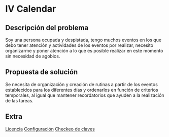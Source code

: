 # IV Calendar

## Descripción del problema

Soy una persona ocupada y despistada, tengo muchos eventos en los que debo tener atención y actividades de los eventos por realizar, necesito organizarme y poner atención a lo que es posible realizar en este momento sin necesidad de agobios.

## Propuesta de solución

Se necesita de organización y creación de rutinas a partir de los eventos establecidos para los diferentes días y ordenarlos en función de criterios temporales, al igual que mantener recordatorios que ayuden a la realización de las tareas.

## Extra

[Licencia](./LICENSE)
[Configuración](./conf/pasos.txt)
[Checkeo de claves](./conf/claves.png)